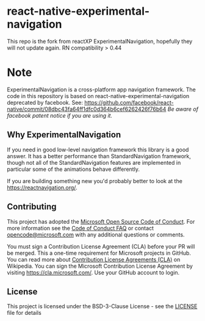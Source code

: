 # react-native-experimental-navigation
This repo is the fork from reactXP ExperimentalNavigation, hopefully they will not update again.
RN compatibility > 0.44

# Note
ExperimentalNavigation is a cross-platform app navigation framework.
The code in this repository is based on react-native-experimental-navigation deprecated by facebook. See: https://github.com/facebook/react-native/commit/08dbc43fa64ff1dfc0d364b6cef6262426f76b64
*Be aware of facebook patent notice if you are using it.*

## Why ExperimentalNavigation
If you need in good low-level navigation framework this library is a good answer. It has a better performance than StandardNavigation framework, though not all of the StandardNavigation features are implemented in particular some of the animations behave differently.

If you are building something new you'd probably better to look at the https://reactnavigation.org/.

## Contributing

This project has adopted the [Microsoft Open Source Code of Conduct](https://opensource.microsoft.com/codeofconduct/). For more information see the [Code of Conduct FAQ](https://opensource.microsoft.com/codeofconduct/faq/) or contact [opencode@microsoft.com](mailto:opencode@microsoft.com) with any additional questions or comments.

You must sign a Contribution License Agreement (CLA) before your PR will be merged. This a one-time requirement for Microsoft projects in GitHub. You can read more about [Contribution License Agreements (CLA)](https://en.wikipedia.org/wiki/Contributor_License_Agreement) on Wikipedia. You can sign the Microsoft Contribution License Agreement by visiting https://cla.microsoft.com/. Use your GitHub account to login.

## License
This project is licensed under the BSD-3-Clause License - see the [LICENSE](LICENSE) file for details

